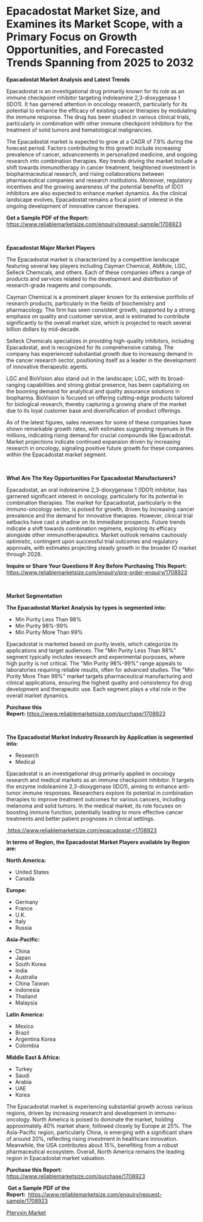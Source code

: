 <p><h1>Epacadostat Market Size, and Examines its Market Scope, with a Primary Focus on Growth Opportunities, and Forecasted Trends Spanning from 2025 to 2032</h1></p><p><strong>Epacadostat Market Analysis and Latest Trends</strong></p>
<p><p>Epacadostat is an investigational drug primarily known for its role as an immune checkpoint inhibitor targeting indoleamine 2,3-dioxygenase 1 (IDO1). It has garnered attention in oncology research, particularly for its potential to enhance the efficacy of existing cancer therapies by modulating the immune response. The drug has been studied in various clinical trials, particularly in combination with other immune checkpoint inhibitors for the treatment of solid tumors and hematological malignancies.</p><p>The Epacadostat market is expected to grow at a CAGR of 7.9% during the forecast period. Factors contributing to this growth include increasing prevalence of cancer, advancements in personalized medicine, and ongoing research into combination therapies. Key trends driving the market include a shift towards immunotherapy in cancer treatment, heightened investment in biopharmaceutical research, and rising collaborations between pharmaceutical companies and research institutions. Moreover, regulatory incentives and the growing awareness of the potential benefits of IDO1 inhibitors are also expected to enhance market dynamics. As the clinical landscape evolves, Epacadostat remains a focal point of interest in the ongoing development of innovative cancer therapies.</p></p>
<p><strong>Get a Sample PDF of the Report:&nbsp;</strong> <a href="https://www.reliablemarketsize.com/enquiry/request-sample/1708923?utm_campaign=1133&utm_medium=2&utm_source=Github&utm_content=ia&utm_term=10012025&utm_id=epacadostat">https://www.reliablemarketsize.com/enquiry/request-sample/1708923</a></p>
<p>&nbsp;</p>
<p><strong>Epacadostat Major Market Players</strong></p>
<p><p>The Epacadostat market is characterized by a competitive landscape featuring several key players including Cayman Chemical, AbMole, LGC, Selleck Chemicals, and others. Each of these companies offers a range of products and services related to the development and distribution of research-grade reagents and compounds.</p><p>Cayman Chemical is a prominent player known for its extensive portfolio of research products, particularly in the fields of biochemistry and pharmacology. The firm has seen consistent growth, supported by a strong emphasis on quality and customer service, and is estimated to contribute significantly to the overall market size, which is projected to reach several billion dollars by mid-decade.</p><p>Selleck Chemicals specializes in providing high-quality inhibitors, including Epacadostat, and is recognized for its comprehensive catalog. The company has experienced substantial growth due to increasing demand in the cancer research sector, positioning itself as a leader in the development of innovative therapeutic agents.</p><p>LGC and BioVision also stand out in the landscape; LGC, with its broad-ranging capabilities and strong global presence, has been capitalizing on the booming demand for analytical and quality assurance solutions in biopharma. BioVision is focused on offering cutting-edge products tailored for biological research, thereby capturing a growing share of the market due to its loyal customer base and diversification of product offerings.</p><p>As of the latest figures, sales revenues for some of these companies have shown remarkable growth rates, with estimates suggesting revenues in the millions, indicating rising demand for crucial compounds like Epacadostat. Market projections indicate continued expansion driven by increasing research in oncology, signaling positive future growth for these companies within the Epacadostat market segment.</p></p>
<p>&nbsp;</p>
<p><strong>What Are The Key Opportunities For Epacadostat Manufacturers?</strong></p>
<p><p>Epacadostat, an oral indoleamine 2,3-dioxygenase 1 (IDO1) inhibitor, has garnered significant interest in oncology, particularly for its potential in combination therapies. The market for Epacadostat, particularly in the immuno-oncology sector, is poised for growth, driven by increasing cancer prevalence and the demand for innovative therapies. However, clinical trial setbacks have cast a shadow on its immediate prospects. Future trends indicate a shift towards combination regimens, exploring its efficacy alongside other immunotherapeutics. Market outlook remains cautiously optimistic, contingent upon successful trial outcomes and regulatory approvals, with estimates projecting steady growth in the broader IO market through 2028.</p></p>
<p><strong>Inquire or Share Your Questions If Any Before Purchasing This Report:</strong> <a href="https://www.reliablemarketsize.com/enquiry/pre-order-enquiry/1708923?utm_campaign=1133&utm_medium=2&utm_source=Github&utm_content=ia&utm_term=10012025&utm_id=epacadostat">https://www.reliablemarketsize.com/enquiry/pre-order-enquiry/1708923</a></p>
<p>&nbsp;</p>
<p><strong>Market Segmentation</strong></p>
<p><strong>The Epacadostat Market Analysis by types is segmented into:</strong></p>
<p><ul><li>Min Purity Less Than 98%</li><li>Min Purity 98%-99%</li><li>Min Purity More Than 99%</li></ul></p>
<p><p>Epacadostat is marketed based on purity levels, which categorize its applications and target audiences. The "Min Purity Less Than 98%" segment typically includes research and experimental purposes, where high purity is not critical. The "Min Purity 98%-99%" range appeals to laboratories requiring reliable results, often for advanced studies. The "Min Purity More Than 99%" market targets pharmaceutical manufacturing and clinical applications, ensuring the highest quality and consistency for drug development and therapeutic use. Each segment plays a vital role in the overall market dynamics.</p></p>
<p><strong>Purchase this Report:&nbsp;</strong><a href="https://www.reliablemarketsize.com/purchase/1708923?utm_campaign=1133&utm_medium=2&utm_source=Github&utm_content=ia&utm_term=10012025&utm_id=epacadostat">https://www.reliablemarketsize.com/purchase/1708923</a></p>
<p>&nbsp;</p>
<p><strong>The Epacadostat Market Industry Research by Application is segmented into:</strong></p>
<p><ul><li>Research</li><li>Medical</li></ul></p>
<p><p>Epacadostat is an investigational drug primarily applied in oncology research and medical markets as an immune checkpoint inhibitor. It targets the enzyme indoleamine 2,3-dioxygenase (IDO1), aiming to enhance anti-tumor immune responses. Researchers explore its potential in combination therapies to improve treatment outcomes for various cancers, including melanoma and solid tumors. In the medical market, its role focuses on boosting immune function, potentially leading to more effective cancer treatments and better patient prognoses in clinical settings.</p></p>
<p><a href="https://www.reliablemarketsize.com/epacadostat-r1708923?utm_campaign=1133&utm_medium=2&utm_source=Github&utm_content=ia&utm_term=10012025&utm_id=epacadostat">&nbsp;https://www.reliablemarketsize.com/epacadostat-r1708923</a></p>
<p><strong>In terms of Region, the Epacadostat Market Players available by Region are:</strong></p>
<p>
    <p> <strong> North America: </strong>
        <ul>
            <li>United States</li>
            <li>Canada</li>
        </ul>
        </p> 
    <p> <strong> Europe: </strong>
        <ul>
            <li>Germany</li>
            <li>France</li>
            <li>U.K.</li>
            <li>Italy</li>
            <li>Russia</li>
        </ul>
        </p> 
    <p> <strong> Asia-Pacific: </strong>
        <ul>
            <li>China</li>
            <li>Japan</li>
            <li>South Korea</li>
            <li>India</li>
            <li>Australia</li>
            <li>China Taiwan</li>
            <li>Indonesia</li>
            <li>Thailand</li>
            <li>Malaysia</li>
        </ul>
        </p> 
    <p> <strong> Latin America: </strong>
        <ul>
            <li>Mexico</li>
            <li>Brazil</li>
            <li>Argentina Korea</li>
            <li>Colombia</li>
        </ul>
        </p> 
    <p> <strong> Middle East & Africa: </strong>
        <ul>
            <li>Turkey</li>
            <li>Saudi</li>
            <li>Arabia</li>
            <li>UAE</li>
            <li>Korea</li>
        </ul>
    </p>
    </p>
<p><p>The Epacadostat market is experiencing substantial growth across various regions, driven by increasing research and development in immuno-oncology. North America is poised to dominate the market, holding approximately 40% market share, followed closely by Europe at 25%. The Asia-Pacific region, particularly China, is emerging with a significant share of around 20%, reflecting rising investment in healthcare innovation. Meanwhile, the USA contributes about 15%, benefiting from a robust pharmaceutical ecosystem. Overall, North America remains the leading region in Epacadostat market valuation.</p></p>
<p><strong>Purchase this Report: </strong><a href="https://www.reliablemarketsize.com/purchase/1708923?utm_campaign=1133&utm_medium=2&utm_source=Github&utm_content=ia&utm_term=10012025&utm_id=epacadostat">https://www.reliablemarketsize.com/purchase/1708923</a></p>
<p>&nbsp;<strong>Get a Sample PDF of the Report:&nbsp;&nbsp;</strong><a href="https://www.reliablemarketsize.com/enquiry/request-sample/1708923?utm_campaign=1133&utm_medium=2&utm_source=Github&utm_content=ia&utm_term=10012025&utm_id=epacadostat">https://www.reliablemarketsize.com/enquiry/request-sample/1708923</a></p>
<p><strong></strong></p>
<p><p><a href="https://github.com/WillieWoodard/Market-Research-Report-List-7/blob/main/pteryxin-market.md?utm_campaign=1133&utm_medium=2&utm_source=Github&utm_content=ia&utm_term=10012025&utm_id=epacadostat">Pteryxin Market</a></p></p>